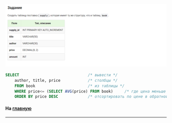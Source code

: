 

<img src="../art/1.5.1.task.png" alt="solution" >

```sql
SELECT                              /* вывести */
    author, title, price            /* столбцы */
    FROM book                       /* из таблицы */
    WHERE price<= (SELECT AVG(price) FROM book)     /* где цена меньше или равна средней цене из таблицы*/
    ORDER BY price DESC             /* отсортировать по цене в обратной последовательности*/
```

#### На [главную](https://github.com/BEPb/stepik_sql#readme)

---


